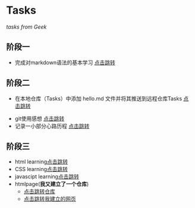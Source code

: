 # Tasks
*tasks from Geek*
## 阶段一
+ 完成对markdown语法的基本学习 [点击跳转](https://github.com/Milefer7/Tasks/blob/master/Geek%E7%BB%84%E8%80%83%E6%A0%B8%E4%BB%BB%E5%8A%A1/%E7%AC%AC%E4%B8%80%E9%98%B6%E6%AE%B5/markdown%20typora%E5%9F%BA%E6%9C%AC%E8%AF%AD%E6%B3%95.md)

## 阶段二

+ 在本地仓库（Tasks）中添加 hello.md 文件并将其推送到远程仓库Tasks [点击跳转](https://github.com/Milefer7/Tasks/blob/master/Geek%E7%BB%84%E8%80%83%E6%A0%B8%E4%BB%BB%E5%8A%A1/%E7%AC%AC%E4%BA%8C%E9%98%B6%E6%AE%B5/hello.md)
* git使用感想 [点击跳转](https://github.com/Milefer7/Tasks/blob/master/Geek%E7%BB%84%E8%80%83%E6%A0%B8%E4%BB%BB%E5%8A%A1/%E7%AC%AC%E4%BA%8C%E9%98%B6%E6%AE%B5/git%E4%BD%BF%E7%94%A8%E5%BF%83%E5%BE%97.md)
* 记录一小部分心路历程 [点击跳转](https://github.com/Milefer7/Tasks/tree/master/Geek%E7%BB%84%E8%80%83%E6%A0%B8%E4%BB%BB%E5%8A%A1/%E7%AC%AC%E4%BA%8C%E9%98%B6%E6%AE%B5/git%20learning)
## 阶段三

* html learning[点击跳转](https://github.com/Milefer7/Tasks/blob/master/Geek%E7%BB%84%E8%80%83%E6%A0%B8%E4%BB%BB%E5%8A%A1/%E7%AC%AC%E4%B8%89%E9%98%B6%E6%AE%B5/HTML%20learning.md)
* CSS learning[点击跳转](https://github.com/Milefer7/Tasks/blob/master/Geek%E7%BB%84%E8%80%83%E6%A0%B8%E4%BB%BB%E5%8A%A1/%E7%AC%AC%E4%B8%89%E9%98%B6%E6%AE%B5/CSS%20learning.md)
* javascipt learning[点击跳转](https://github.com/Milefer7/Tasks/blob/master/Geek%E7%BB%84%E8%80%83%E6%A0%B8%E4%BB%BB%E5%8A%A1/%E7%AC%AC%E4%B8%89%E9%98%B6%E6%AE%B5/JavaScipt%20learning.md)
* htmlpage(**我又建立了一个仓库**)
  * [点击跳转仓库](https://github.com/Milefer7/htmlpage)
  * [点击跳转我建立的网页](https://milefer7.github.io/htmlpage/)
